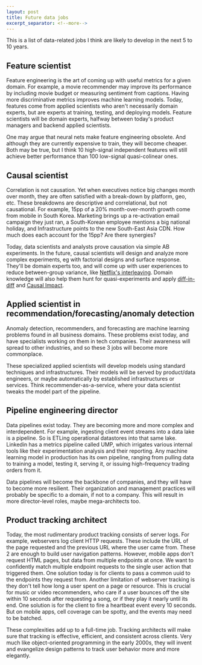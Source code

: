 ```yaml
---
layout: post
title: Future data jobs
excerpt_separator: <!--more-->
---
```


This is a list of data-related jobs I think are likely to develop in the next 5 to 10 years.

<!--more-->

## Feature scientist

Feature engineering is the art of coming up with useful metrics for a given domain. For example, a movie recommender may improve its performance by including movie budget or measuring sentiment from captions. Having more discriminative metrics improves machine learning models. Today, features come from applied scientists who aren't necessarily domain experts, but are experts at training, testing, and deploying models. Feature scientists will be domain experts, halfway between today's product managers and backend applied scientists. 

One may argue that neural nets make feature engineering obsolete. And although they are currently expensive to train, they will become cheaper. Both may be true, but I think 10 high-signal independent features will still achieve better performance than 100 low-signal quasi-colinear ones.


## Causal scientist

Correlation is not causation. Yet when executives notice big changes month over month, they are often satisfied with a break-down by platform, geo, etc. These breakdowns are descriptive and correlational, but not causational.
For example, 15pp of a 20% month-over-month growth come from mobile in South Korea. Marketing brings up a re-activation email campaign they just ran, a South-Korean employee mentions a big national holiday, and Infrastructure points to the new South-East Asia CDN. How much does each account for the 15pp? Are there synergies?

Today, data scientists and analysts prove causation via simple AB experiments. In the future, causal scientists will design and analyze more complex experiments, eg with factorial designs and surface response. They'll be domain experts too, and will come up with user experiences to reduce between-group variance, like [Netflix's interleaving](https://medium.com/netflix-techblog/interleaving-in-online-experiments-at-netflix-a04ee392ec55). Domain knowledge will also help them hunt for quasi-experiments and apply [diff-in-diff](https://en.wikipedia.org/wiki/Difference_in_differences) and [Causal Impact](https://google.github.io/CausalImpact/CausalImpact.html).


## Applied scientist in recommendation/forecasting/anomaly detection

Anomaly detection, recommenders, and forecasting are machine learning problems found in all business domains. These problems exist today, and have specialists working on them in tech companies. Their awareness will spread to other industries, and so these 3 jobs will become more commonplace.

These specialized applied scientists will develop models using standard techniques and infrastructures. Their models will be served by product/data engineers, or maybe automatically by established infrastructures or services. Think recommender-as-a-service, where your data scientist tweaks the model part of the pipeline. 


## Pipeline engineering director

Data pipelines exist today. They are becoming more and more complex and interdependent. For example, ingesting client event streams into a data lake is a pipeline. So is ETLing operational datastores into that same lake. Linkedin has a metrics pipeline called UMP, which irrigates various internal tools like their experimentation analysis and their reporting. Any machine learning model in production has its own pipeline, ranging from pulling data to training a model, testing it, serving it, or issuing high-frequency trading orders from it. 

Data pipelines will become the backbone of companies, and they will have to become more resilient. Their organization and management practices will probably be specific to a domain, if not to a company. This will result in more director-level roles, maybe mega-architects too.


## Product tracking architect

Today, the most rudimentary product tracking consists of server logs. For example, webservers log client HTTP requests. These include the URL of the page requested and the previous URL where the user came from. These 2 are enough to build user navigation patterns.
However, mobile apps don't request HTML pages, but data from multiple endpoints at once. We want to confidently match multiple endpoint requests to the single user action that triggered them. One solution today is for clients to pass a common uuid to the endpoints they request from. 
Another limitation of webserver tracking is they don't tell how long a user spent on a page or resource. This is crucial for music or video recommenders, who care if a user bounces off the site within 10 seconds after requesting a song, or if they play it nearly until its end. One solution is for the client to fire a heartbeat event every 10 seconds. But on mobile apps, cell coverage can be spotty, and the events may need to be batched. 

These complexities add up to a full-time job. Tracking architects will make sure that tracking is effective, efficient, and consistent across clients. Very much like object-oriented programming in the early 2000s, they will invent and evangelize design patterns to track user behavior more and more elegantly. 
